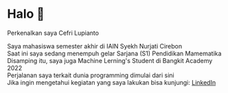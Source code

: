 # Halo 👋

Perkenalkan saya Cefri Lupianto

Saya mahasiswa semester akhir di IAIN Syekh Nurjati Cirebon\
Saat ini saya sedang menempuh gelar Sarjana (S1) Pendidikan Mamematika\
Disamping itu, saya juga Machine Lerning's Student di Bangkit Academy 2022\
Perjalanan saya terkait dunia programming dimulai dari sini\
Jika ingin mengetahui kegiatan yang saya lakukan bisa kunjungi:
[LinkedIn](www.linkedin.com/in/cefri-lupianto-290803174)
<!--
**Celup24/Celup24** is a ✨ _special_ ✨ repository because its `README.md` (this file) appears on your GitHub profile.

Here are some ideas to get you started:

- 🔭 I’m currently working on ...
- 🌱 I’m currently learning ...
- 👯 I’m looking to collaborate on ...
- 🤔 I’m looking for help with ...
- 💬 Ask me about ...
- 📫 How to reach me: ...
- 😄 Pronouns: ...
- ⚡ Fun fact: ...
-->
